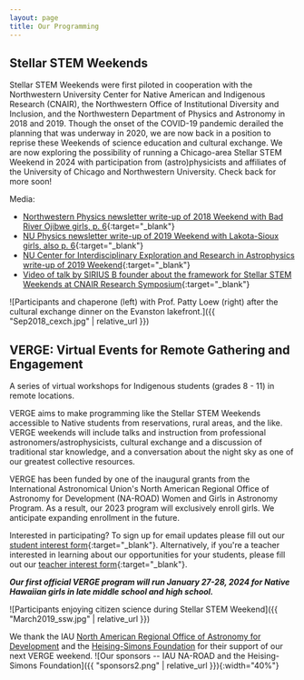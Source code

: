 ```yaml
---
layout: page
title: Our Programming
---
```


## Stellar STEM Weekends

Stellar STEM Weekends were first piloted in cooperation with the Northwestern University Center for Native American and Indigenous Research (CNAIR), the Northwestern Office of Institutional Diversity and Inclusion, and the Northwestern Department of Physics and Astronomy in 2018 and 2019. Though the onset of the COVID-19 pandemic derailed the planning that was underway in 2020, we are now back in a position to reprise these Weekends of science education and cultural exchange. We are now exploring the possibility of running a Chicago-area Stellar STEM Weekend in 2024 with participation from (astro)physicists and affiliates of the University of Chicago and Northwestern University. Check back for more soon!


Media:
- [Northwestern Physics newsletter write-up of 2018 Weekend with Bad River Ojibwe girls, p. 6](https://physics.northwestern.edu/about/dimensions/2018-fall-dimensions.pdf){:target="_blank"}
- [NU Physics newsletter write-up of 2019 Weekend with Lakota-Sioux girls, also p. 6](https://physics.northwestern.edu/about/dimensions/2019-spring-dimensions.pdf){:target="_blank"}
- [NU Center for Interdisciplinary Exploration and Research in Astrophysics write-up of 2019 Weekend](https://ciera.northwestern.edu/2019/05/28/lakota-stellar-stem-weekend/){:target="_blank"}
- [Video of talk by SIRIUS B founder about the framework for Stellar STEM Weekends at CNAIR Research Symposium](https://www.youtube.com/watch?time_continue=1001&v=LYu68FY-9XU&embeds_euri=http%3A%2F%2Fwww.thelakotaculturalexchangeprogram.org%2F&source_ve_path=MzY4NDI&feature=emb_logo&themeRefresh=1){:target="_blank"}

![Participants and chaperone (left) with Prof. Patty Loew (right) after the cultural exchange dinner on the Evanston lakefront.]({{ "Sep2018_cexch.jpg" | relative_url }})

## VERGE: Virtual Events for Remote Gathering and Engagement
<!-- VERGE: Virtual Events for Remotely Generating Engagement -->

A series of virtual workshops for Indigenous students (grades 8 - 11) in remote locations.

VERGE aims to make programming like the Stellar STEM Weekends accessible to Native students from reservations, rural areas, and the like. VERGE weekends will include talks and instruction from professional astronomers/astrophysicists, cultural exchange and a discussion of traditional star knowledge, and a conversation about the night sky as one of our greatest collective resources. 

VERGE has been funded by one of the inaugural grants from the International Astronomical Union's North American Regional Office of Astronomy for Development (NA-ROAD) Women and Girls in Astronomy Program. As a result, our 2023 program will exclusively enroll girls. We anticipate expanding enrollment in the future.


Interested in participating? To sign up for email updates please fill out our [student interest form](https://forms.gle/wqmpexV7VcYHF4hC7){:target="_blank"}. Alternatively, if you're a teacher interested in learning about our opportunities for your students, please fill out our [teacher interest form](https://forms.gle/Dvaod8XKwJD1te396){:target="_blank"}.

***Our first official VERGE program will run January 27-28, 2024 for Native Hawaiian girls in late middle school and high school.*** 

![Participants enjoying citizen science during Stellar STEM Weekend]({{ "March2019_ssw.jpg" | relative_url }})

We thank the IAU [North American Regional Office of Astronomy for Development](https://naroad.astro4dev.org/) and the [Heising-Simons Foundation](https://www.hsfoundation.org/) for their support of our next VERGE weekend. ![Our sponsors -- IAU NA-ROAD and the Heising-Simons Foundation]({{ "sponsors2.png" | relative_url }}){:width="40%"} 

<!-- if using sponsors.png, width = 20%-->



<!-- Previous sponsor logo attempts -- would be good to figure this out in the future! 
 -->
<!-- ![NA-ROAD logo]({{ "NAROADlogo.png" | relative_url }}){:width="10%"}

![HSF_logo]({{ "HSF_logo_social.jpg" | relative_url }}){:width="10%"} -->

<!-- ![NA-ROAD logo]({{ "NAROADlogo.png" | relative_url }}){:width="10%"}
![HSF_logo]({{ "HSF_logo_social.jpg" | relative_url }}){:width="10%"} -->

<!-- <div style="display:flex">
     <div style="flex:1" justify-content = "right">
          <img src="{{ "NAROADlogo.png" | relative_url }}"  width="15%">
     </div>
     <div style="flex:1">
          <img src="{{ "HSF_logo_social.jpg" | relative_url }}"  width="15%">
     </div>
</div> -->

<!-- <div style="display:flex; justify-content: center">
     <div>
          <img src="{{ "NAROADlogo.png" | relative_url }}"  width="15%">
     </div>
     <div>
          <img src="{{ "HSF_logo_social.jpg" | relative_url }}"  width="15%">
     </div>
</div> -->

<!-- .box {
  display: flex;
  justify-content: space-between;
}

<div class="box">
     <div style="flex:1" justify-content = "right">
          <img src="{{ "NAROADlogo.png" | relative_url }}"  width="15%">
     </div>
     <div style="flex:1">
          <img src="{{ "HSF_logo_social.jpg" | relative_url }}"  width="15%">
     </div>
</div> -->

<!-- <table><tr>
<td><img src="{{ "NAROADlogo.png" | relative_url }}"  width="15%"><img src="{{ "HSF_logo_social.jpg" | relative_url }}"  width="15%"></td> 
</tr></table>

<figure markdown>
  ![NA-ROAD logo]({{ "NAROADlogo.png" | relative_url }}){:width="10%"}

  ![HSF_logo]({{ "HSF_logo_social.jpg" | relative_url }}){:width="10%"}
  <figcaption></figcaption>
</figure> -->


